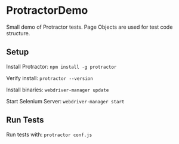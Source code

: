 # ProtractorDemo
Small demo of Protractor tests. Page Objects are used for test code structure.

## Setup
Install Protractor: `npm install -g protractor`

Verify install: `protractor --version`

Install binaries: `webdriver-manager update`

Start Selenium Server: `webdriver-manager start`

## Run Tests
Run tests with: `protractor conf.js`